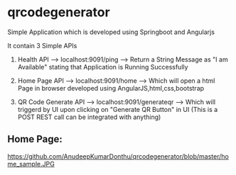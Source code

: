 # qrcodegenerator

Simple Application which is developed using Springboot and Angularjs

It contain 3 Simple APIs

1) Health API --> localhost:9091/ping --> Return a String Message as "I am Available" stating that Application is Running Successfully

2) Home Page API --> localhost:9091/home --> Which will open a html Page in browser developed using AngularJS,html,css,bootstrap

3) QR Code Generate API --> localhost:9091/generateqr --> Which will triggerd by UI upon clicking on "Generate QR Button" in UI (This is a POST REST call can be integrated with anything)

Home Page:
-----------
https://github.com/AnudeepKumarDonthu/qrcodegenerator/blob/master/home_sample.JPG